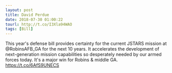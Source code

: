 ```yaml
---
layout: post
title: David Perdue
date: 2018-07-30 01:00:22
tourl: http://t.co/I3Xla94WAO
tags: [Bill]
---
```

This year's defense bill provides certainty for the current JSTARS mission at @RobinsAFB_GA for the next 10 years. It accelerates the development of next-generation mission capabilities so desperately needed by our armed forces today. It's a major win for Robins &amp; middle GA. https://t.co/6AfS9UNECS